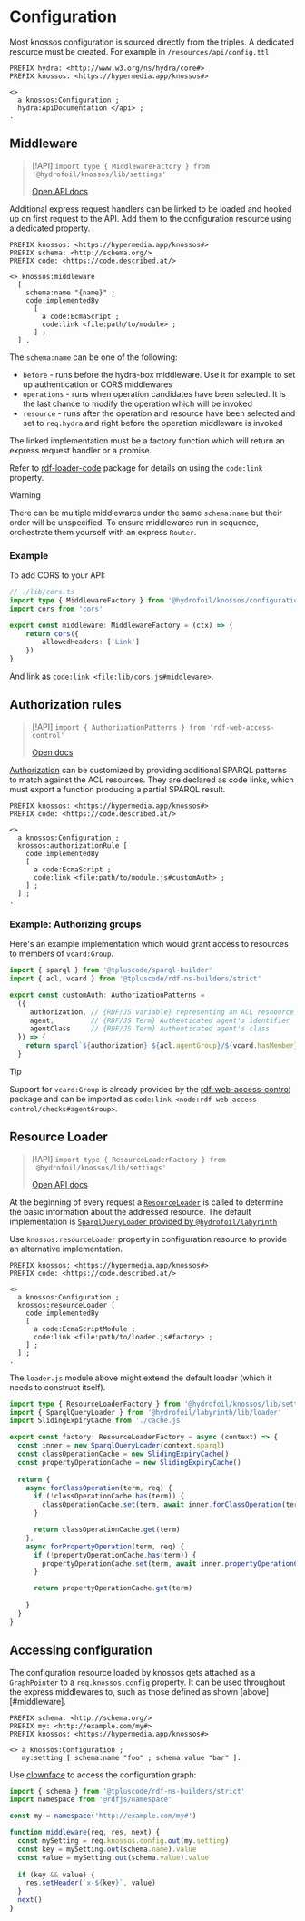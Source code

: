 # Configuration

Most knossos configuration is sourced directly from the triples. A dedicated resource must be created. For example in `/resources/api/config.ttl`

```turtle
PREFIX hydra: <http://www.w3.org/ns/hydra/core#>
PREFIX knossos: <https://hypermedia.app/knossos#>

<>
  a knossos:Configuration ;
  hydra:ApiDocumentation </api> ;
.
```

## Middleware

> [!API]
> `import type { MiddlewareFactory } from '@hydrofoil/knossos/lib/settings'`
>
> [Open API docs](/api/interfaces/_hydrofoil_knossos_lib_settings.middlewarefactory.html)

Additional express request handlers can be linked to be loaded and hooked up on first request to the API. Add them to the configuration resource using a dedicated property.

```turtle
PREFIX knossos: <https://hypermedia.app/knossos#>
PREFIX schema: <http://schema.org/>
PREFIX code: <https://code.described.at/>

<> knossos:middleware
  [
    schema:name "{name}" ; 
    code:implementedBy
      [
        a code:EcmaScript ;
        code:link <file:path/to/module> ;
      ] ;
  ] .
```

The `schema:name` can be one of the following:

- `before` - runs before the hydra-box middleware. Use it for example to set up authentication or CORS middlewares
- `operations` - runs when operation candidates have been selected. It is the last chance to modify the operation which will be invoked
- `resource` - runs after the operation and resource have been selected and set to `req.hydra` and right before the operation middleware is invoked

The linked implementation must be a factory function which will return an express request handler or a promise.

Refer to [rdf-loader-code](https://github.com/zazuko/rdf-loader-code) package for details on using the `code:link` property.

> [!WARNING]
> There can be multiple middlewares under the same `schema:name` but their order will be unspecified. To ensure middlewares run in sequence, orchestrate them yourself with an express `Router`.

### Example

To add CORS to your API:

```typescript
// ./lib/cors.ts
import type { MiddlewareFactory } from '@hydrofoil/knossos/configuration'
import cors from 'cors'

export const middleware: MiddlewareFactory = (ctx) => {
    return cors({
        allowedHeaders: ['Link']
    })
}
```

And link as `code:link <file:lib/cors.js#middleware>`.

## Authorization rules

> [!API]
> `import { AuthorizationPatterns } from 'rdf-web-access-control'`
>
> [Open docs](https://github.com/hypermedia-app/web-access-control#custom-authorization-checks)

[Authorization](./auth.md) can be customized by providing additional SPARQL patterns to match against the ACL resources. 
They are declared as code links, which must export a function producing a partial SPARQL result.

```turtle
PREFIX knossos: <https://hypermedia.app/knossos#>
PREFIX code: <https://code.described.at/>

<>
  a knossos:Configuration ;
  knossos:authorizationRule [
    code:implementedBy
    [ 
      a code:EcmaScript ;
      code:link <file:path/to/module.js#customAuth> ;
    ] ;
  ] ;  
.
```

### Example: Authorizing groups

Here's an example implementation which would grant access to resources to members of `vcard:Group`.

```typescript
import { sparql } from '@tpluscode/sparql-builder'
import { acl, vcard } from '@tpluscode/rdf-ns-builders/strict'

export const customAuth: AuthorizationPatterns = 
  ({
     authorization, // {RDF/JS variable} representing an ACL resoource
     agent,         // {RDF/JS Term} Authenticated agent's identifier
     agentClass     // {RDF/JS Term} Authenticated agent's class
  }) => {
    return sparql`${authorization} ${acl.agentGroup}/${vcard.hasMember} ${agent} .`
  }
```

> [!TIP]
> Support for `vcard:Group` is already provided by the [rdf-web-access-control](https://npm.im/rdf-web-access-control) package
> and can be imported as `code:link <node:rdf-web-access-control/checks#agentGroup>`. 

## Resource Loader

> [!API]
> `import type { ResourceLoaderFactory } from '@hydrofoil/knossos/lib/settings'`
>
> [Open API docs](/api/interfaces/_hydrofoil_knossos_lib_settings.resourceloaderfactory.html)

At the beginning of every request a [`ResourceLoader`](https://github.com/DefinitelyTyped/DefinitelyTyped/blob/master/types/hydra-box/index.d.ts#L45-L48)
is called to determine the basic information about the addressed resource.
The default implementation is [`SparqlQueryLoader` provided by `@hydrofoil/labyrinth`](https://github.com/hypermedia-app/creta/blob/master/packages/labyrinth/lib/loader.ts#L23)

Use `knossos:resourceLoader` property in configuration resource to provide an alternative implementation.

```turtle
PREFIX knossos: <https://hypermedia.app/knossos#>
PREFIX code: <https://code.described.at/>

<>
  a knossos:Configuration ;
  knossos:resourceLoader [
    code:implementedBy
    [ 
      a code:EcmaScriptModule ;
      code:link <file:path/to/loader.js#factory> ;
    ] ;
  ] ;  
.
```

The `loader.js` module above might extend the default loader (which it needs to construct itself).

```ts
import type { ResourceLoaderFactory } from '@hydrofoil/knossos/lib/settings'
import { SparqlQueryLoader } from '@hydrofoil/labyrinth/lib/loader'
import SlidingExpiryCache from './cache.js'

export const factory: ResourceLoaderFactory = async (context) => {
  const inner = new SparqlQueryLoader(context.sparql)
  const classOperationCache = new SlidingExpiryCache()
  const propertyOperationCache = new SlidingExpiryCache()
    
  return {
    async forClassOperation(term, req) {
      if (!classOperationCache.has(term)) {
        classOperationCache.set(term, await inner.forClassOperation(term, req))
      }

      return classOperationCache.get(term)
    },
    async forPropertyOperation(term, req) {
      if (!propertyOperationCache.has(term)) {
        propertyOperationCache.set(term, await inner.propertyOperationCache(term, req))
      }

      return propertyOperationCache.get(term)
        
    }
  }
}
```

## Accessing configuration

The configuration resource loaded by knossos gets attached as a `GraphPointer` to  a `req.knossos.config` property. 
It can be used throughout the express middlewares to, such as those defined as shown [above][#middleware].

```turtle
PREFIX schema: <http://schema.org/>
PREFIX my: <http://example.com/my#>
PREFIX knossos: <https://hypermedia.app/knossos#>

<> a knossos:Configuration ;
   my:setting [ schema:name "foo" ; schema:value "bar" ].
```

Use [clownface](http://zazuko.github.io/clownface/) to access the configuration graph:

```javascript
import { schema } from '@tpluscode/rdf-ns-builders/strict'
import namespace from '@rdfjs/namespace'

const my = namespace('http://example.com/my#')

function middleware(req, res, next) {
  const mySetting = req.knossos.config.out(my.setting)
  const key = mySetting.out(schema.name).value
  const value = mySetting.out(schema.value).value
    
  if (key && value) {
    res.setHeader(`x-${key}`, value)
  }  
  next()
}
```
